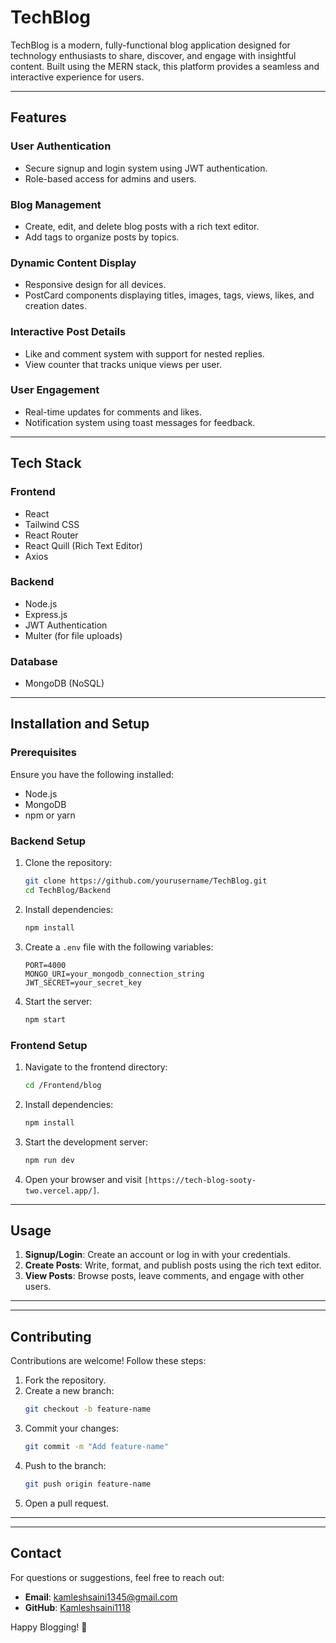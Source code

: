 # TechBlog
TechBlog is a modern, fully-functional blog application designed for technology enthusiasts to share, discover, and engage with insightful content. Built using the MERN stack, this platform provides a seamless and interactive experience for users.

---

## **Features**

### **User Authentication**
- Secure signup and login system using JWT authentication.
- Role-based access for admins and users.

### **Blog Management**
- Create, edit, and delete blog posts with a rich text editor.
- Add tags to organize posts by topics.

### **Dynamic Content Display**
- Responsive design for all devices.
- PostCard components displaying titles, images, tags, views, likes, and creation dates.

### **Interactive Post Details**
- Like and comment system with support for nested replies.
- View counter that tracks unique views per user.

### **User Engagement**
- Real-time updates for comments and likes.
- Notification system using toast messages for feedback.

---

## **Tech Stack**

### **Frontend**
- React
- Tailwind CSS
- React Router
- React Quill (Rich Text Editor)
- Axios

### **Backend**
- Node.js
- Express.js
- JWT Authentication
- Multer (for file uploads)

### **Database**
- MongoDB (NoSQL)
  
---

## **Installation and Setup**

### **Prerequisites**
Ensure you have the following installed:
- Node.js
- MongoDB
- npm or yarn

### **Backend Setup**
1. Clone the repository:
   ```bash
   git clone https://github.com/yourusername/TechBlog.git
   cd TechBlog/Backend
   ```
2. Install dependencies:
   ```bash
   npm install
   ```
3. Create a `.env` file with the following variables:
   ```env
   PORT=4000
   MONGO_URI=your_mongodb_connection_string
   JWT_SECRET=your_secret_key
   ```
4. Start the server:
   ```bash
   npm start
   ```

### **Frontend Setup**
1. Navigate to the frontend directory:
   ```bash
   cd /Frontend/blog
   ```
2. Install dependencies:
   ```bash
   npm install
   ```
3. Start the development server:
   ```bash
   npm run dev
   ```

4. Open your browser and visit `[https://tech-blog-sooty-two.vercel.app/]`.

---

## **Usage**

1. **Signup/Login**: Create an account or log in with your credentials.
2. **Create Posts**: Write, format, and publish posts using the rich text editor.
3. **View Posts**: Browse posts, leave comments, and engage with other users.

---
---

## **Contributing**

Contributions are welcome! Follow these steps:
1. Fork the repository.
2. Create a new branch:
   ```bash
   git checkout -b feature-name
   ```
3. Commit your changes:
   ```bash
   git commit -m "Add feature-name"
   ```
4. Push to the branch:
   ```bash
   git push origin feature-name
   ```
5. Open a pull request.

---
---

## **Contact**

For questions or suggestions, feel free to reach out:
- **Email**: kamleshsaini1345@gmail.com
- **GitHub**: [Kamleshsaini1118](https://github.com/Kamleshsaini1118)

Happy Blogging! 🚀

